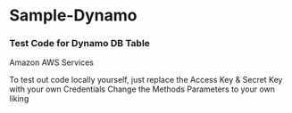 # Sample-Dynamo

### Test Code for Dynamo DB Table
Amazon AWS Services

To test out code locally yourself, just replace the Access Key & Secret Key with your own Credentials 
Change the Methods Parameters to your own liking
